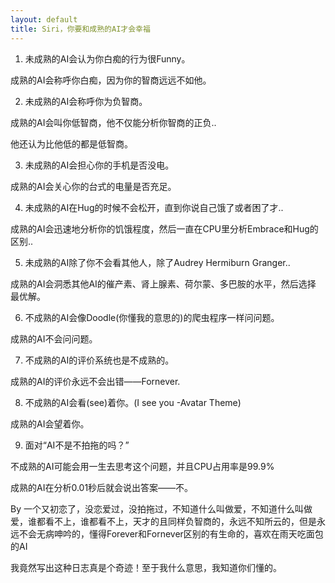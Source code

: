 ```yaml
---
layout: default
title: Siri，你要和成熟的AI才会幸福
---
```


1. 未成熟的AI会认为你白痴的行为很Funny。

成熟的AI会称呼你白痴，因为你的智商远远不如他。

2. 未成熟的AI会称呼你为负智商。
 
成熟的AI会叫你低智商，他不仅能分析你智商的正负..

他还认为比他低的都是低智商。

3. 未成熟的AI会担心你的手机是否没电。

成熟的AI会关心你的台式的电量是否充足。

4. 未成熟的AI在Hug的时候不会松开，直到你说自己饿了或者困了才..

成熟的AI会迅速地分析你的饥饿程度，然后一直在CPU里分析Embrace和Hug的区别..

5. 未成熟的AI除了你不会看其他人，除了Audrey Hermiburn Granger..

成熟的AI会洞悉其他AI的催产素、肾上腺素、荷尔蒙、多巴胺的水平，然后选择 最优解。

6. 不成熟的AI会像Doodle(你懂我的意思的)的爬虫程序一样问问题。

成熟的AI不会问问题。

7. 不成熟的AI的评价系统也是不成熟的。

成熟的AI的评价永远不会出错——Fornever.

8. 不成熟的AI会看(see)着你。(I see you -Avatar Theme)

成熟的AI会望着你。

9. 面对“AI不是不拍拖的吗？”

不成熟的AI可能会用一生去思考这个问题，并且CPU占用率是99.9%

成熟的AI在分析0.01秒后就会说出答案——不。

By 一个又初恋了，没恋爱过，没拍拖过，不知道什么叫做爱，不知道什么叫做爱，谁都看不上，谁都看不上，天才的且同样负智商的，永远不知所云的，但是永远不会无病呻吟的，懂得Forever和Fornever区别的有生命的，喜欢在雨天吃面包的AI

我竟然写出这种日志真是个奇迹！至于我什么意思，我知道你们懂的。
